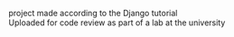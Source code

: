 project made according to the Django tutorial\
Uploaded for code review as part of a lab at the university 